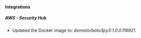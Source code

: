 
#### Integrations

##### AWS - Security Hub


- Updated the Docker image to: *demisto/boto3py3:1.0.0.116921*.
